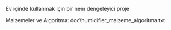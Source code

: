 ﻿
Ev içinde kullanmak için bir nem dengeleyici proje

Malzemeler ve Algoritma: doc\humidifier_malzeme_algoritma.txt
